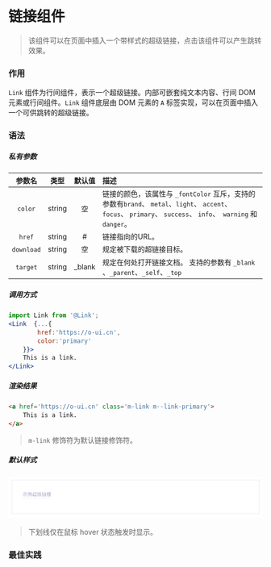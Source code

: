 # 链接组件
> 该组件可以在页面中插入一个带样式的超级链接，点击该组件可以产生跳转效果。

### 作用
`Link` 组件为行间组件，表示一个超级链接。内部可嵌套纯文本内容、行间 DOM 元素或行间组件。`Link` 组件底层由 DOM 元素的 `A` 标签实现，可以在页面中插入一个可供跳转的超级链接。
 
### 语法
##### 私有参数

| 参数名 | 类型 | 默认值 | 描述
| :-: | :-: | :-: | :- |
| `color` | string | 空 | 链接的颜色，该属性与 `_fontColor` 互斥，支持的参数有`brand`、 `metal`、`light`、 `accent`、` focus`、 `primary`、 `success`、 `info`、` warning` 和 `danger`。 |
| `href` | string | # | 链接指向的URL。 |
| `download` | string | 空 | 规定被下载的超链接目标。 |
| `target` | string | _blank | 规定在何处打开链接文档。 支持的参数有 `_blank` 、`_parent`、`_self`、`_top`|

##### 调用方式
``` jsx
import Link from '@Link';
<Link  {...{
        href:'https://o-ui.cn',
        color:'primary'
    }}>
    This is a link.
</Link>
```

##### 渲染结果
``` html
<a href='https://o-ui.cn' class='m-link m--link-primary'>
    This is a link.
</a>
```
> `m-link` 修饰符为默认链接修饰符。

#####  默认样式
![](./_image/2018-06-21-08-53-28.jpg)
> 下划线仅在鼠标 hover 状态触发时显示。

### 最佳实践
